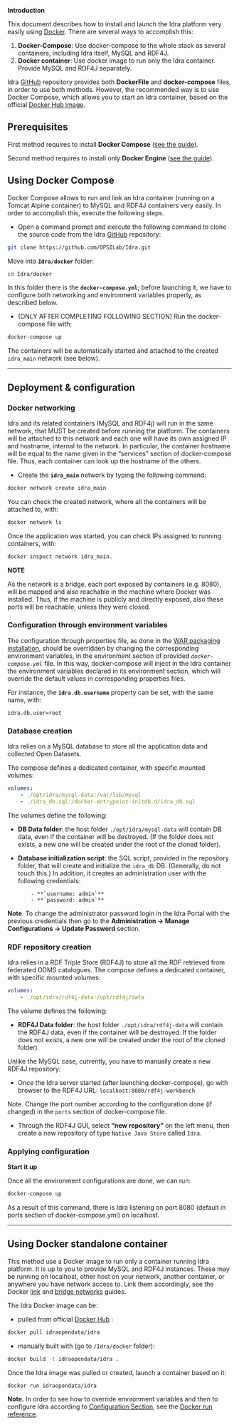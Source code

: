 **Introduction**

This document describes how to install and launch the Idra platform very easily
using [Docker](https://www.docker.com/). There are several ways to accomplish
this:

1. **Docker-Compose**: Use docker-compose to the whole stack as several
   containers, including Idra itself, MySQL and RDF4J.
2. **Docker container**: Use docker image to run only the Idra container.
   Provide MySQL and RDF4J separately.

Idra [GitHub](https://github.com/OPSILab/Idra.git) repository provides both
**DockerFile** and **docker-compose** files, in order to use both methods.
However, the recommended way is to use Docker Compose, which allows you to start
an Idra container, based on the official
[Docker Hub image](https://hub.docker.com/r/idraopendata/idra/).

## Prerequisites

First method requires to install **Docker Compose**
([see the guide](https://docs.docker.com/compose/install/#install-compose)).

Second method requires to install only **Docker Engine**
([see the guide](https://docs.docker.com/install/)).

## Using Docker Compose

Docker Compose allows to run and link an Idra container (running on a Tomcat
Alpine container) to MySQL and RDF4J containers very easily. In order to
accomplish this, execute the following steps.

-   Open a command prompt and execute the following command to clone the source
    code from the Idra [GitHub](https://github.com/OPSILab/Idra.git) repository:

```bash
git clone https://github.com/OPSILab/Idra.git
```

Move into **`Idra/docker`** folder:

```bash
cd Idra/docker
```

In this folder there is the **`docker-compose.yml`**; before launching it, we
have to configure both networking and environment variables properly, as
described below.

-   (ONLY AFTER COMPLETING FOLLOWING SECTION) Run the docker-compose file with:

```bash
docker-compose up
```

The containers will be automatically started and attached to the created
`idra_main` network (see below).

---

## Deployment & configuration

### Docker networking

Idra and its related containers (MySQL and RDF4j) will run in the same network,
that MUST be created before running the platform. The containers will be
attached to this network and each one will have its own assigned IP and
hostname, internal to the network. In particular, the container hostname will be
equal to the name given in the “services” section of docker-compose file. Thus,
each container can look up the hostname of the others.

-   Create the **`idra_main`** network by typing the following command:

```bash
docker network create idra_main
```

You can check the created network, where all the containers will be attached to,
with:

```bash
docker network ls
```

Once the application was started, you can check IPs assigned to running
containers, with:

```bash
docker inspect network idra_main.
```

**NOTE**

As the network is a bridge, each port exposed by containers (e.g. 8080), will be
mapped and also reachable in the machine where Docker was installed. Thus, if
the machine is publicly and directly exposed, also these ports will be
reachable, unless they were closed.

### Configuration through environment variables

The configuration through properties file, as done in the
[WAR packaging installation](install_war.md#configuration), should be overridden
by changing the corresponding environment variables, in the environment section
of provided _`docker-compose.yml`_ file. In this way, docker-compose will inject
in the Idra container the environment variables declared in its environment
section, which will override the default values in corresponding properties
files.

For instance, the **`idra.db.username`** property can be set, with the same
name, with:

```
idra.db.user=root
```

### Database creation

Idra relies on a MySQL database to store all the application data and collected
Open Datasets.

The compose defines a dedicated container, with specific mounted volumes:

```yaml
volumes:
	- ./opt/idra/mysql-data:/var/lib/mysql
	- ./idra_db.sql:/docker-entrypoint-initdb.d/idra_db.sql
```

The volumes define the following:

-   **DB Data folder**: the host folder `./opt/idra/mysql-data` will contain DB
    data, even if the container will be destroyed. (If the folder does not
    exists, a new one will be created under the root of the cloned folder).
-   **Database initialization script**: the SQL script, provided in the
    repository folder, that will create and initialize the `idra_db` DB.
    (Generally, do not touch this.) In addition, it creates an administration
    user with the following credentials:

        	- **`username: admin`**
        	- **`password: admin`**

**Note**. To change the administrator password login in the Idra Portal with the
previous credentials then go to the **Administration -> Manage Configurations ->
Update Password** section.

### RDF repository creation

Idra relies in a RDF Triple Store (RDF4J) to store all the RDF retrieved from
federated ODMS catalogues. The compose defines a dedicated container, with
specific mounted volumes:

```yaml
volumes:
    - ./opt/idra/rdf4j-data:/opt/rdf4j/data
```

The volume defines the following:

-   **RDF4J Data folder**: the host folder `./opt/idra/rdf4j-data` will contain
    the RDF4J data, even if the container will be destroyed. If the folder does
    not exists, a new one will be created under the root of the cloned folder).

Unlike the MySQL case, currently, you have to manually create a new RDF4J
repository:

-   Once the Idra server started (after launching docker-compose), go with
    browser to the RDF4J URL: `localhost:8080/rdf4j-workbench`

Note. Change the port number according to the configuration done (if changed) in
the `ports` section of docker-compose file.

-   Through the RDF4J GUI, select **“new repository”** on the left menu, then
    create a new repository of type `Native Java Store` called `Idra`.

### Applying configuration

**Start it up**

Once all the environment configurations are done, we can run:

```bash
docker-compose up
```

As a result of this command, there is Idra listening on port 8080 (default in
ports section of docker-compose.yml) on localhost.

---

## Using Docker standalone container

This method use a Docker image to run only a container running Idra platform. It
is up to you to provide MySQL and RDF4J instances. These may be running on
localhost, other host on your network, another container, or anywhere you have
network access to. Link them accordingly, see the Docker
[link](https://docs.docker.com/network/links/) and
[bridge networks](https://docs.docker.com/network/bridge/) guides.

The Idra Docker image can be:

-   pulled from official
    [Docker Hub](https://hub.docker.com/r/idraopendata/idra/) :

```bash
docker pull idraopendata/idra
```

-   manually built with (go to `/Idra/docker` folder):

```bash
docker build -t idraopendata/idra .
```

Once the Idra image was pulled or created, launch a container based on it:

```bash
docker run idraopendata/idra
```

**Note.** In order to see how to override environment variables and then to
configure Idra according to
[Configuration Section](#configuration-through-environment-variables), see the
[Docker run reference](https://docs.docker.com/engine/reference/run/#overriding-dockerfile-image-defaults).
